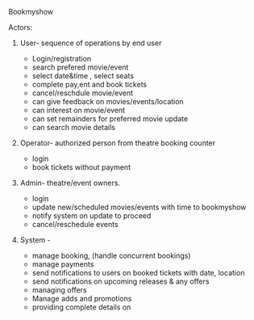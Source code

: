 Bookmyshow

Actors:

1. User- sequence of operations by end user
    - Login/registration
    - search prefered movie/event 
    - select date&time , select seats
    - complete pay,ent and book tickets
    - cancel/reschdule movie/event
    - can give feedback on movies/events/location
    - can interest on movie/event
    - can set remainders for preferred movie update
    - can search movie details 

2. Operator- authorized person from theatre booking counter
    - login
    - book tickets without payment 

3. Admin- theatre/event owners. 
    - login
    - update new/scheduled movies/events with time to bookmyshow
    - notify system on update to proceed
    - cancel/reschedule events

4. System - 
    - manage booking, (handle concurrent bookings)
    - manage payments
    - send notifications to users on booked tickets with date, location
    - send notifications on upcoming releases & any offers
    - managing offers
    - Manage adds and promotions
    - providing complete details on 

